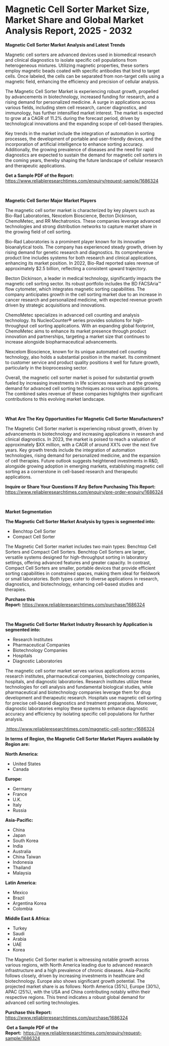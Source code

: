 <p><h1>Magnetic Cell Sorter Market Size, Market Share and Global Market Analysis Report, 2025 - 2032</h1></p><p><strong>Magnetic Cell Sorter Market Analysis and Latest Trends</strong></p>
<p><p>Magnetic cell sorters are advanced devices used in biomedical research and clinical diagnostics to isolate specific cell populations from heterogeneous mixtures. Utilizing magnetic properties, these sorters employ magnetic beads coated with specific antibodies that bind to target cells. Once labeled, the cells can be separated from non-target cells using a magnetic field, enhancing the efficiency and precision of cellular analysis.</p><p>The Magnetic Cell Sorter Market is experiencing robust growth, propelled by advancements in biotechnology, increased funding for research, and a rising demand for personalized medicine. A surge in applications across various fields, including stem cell research, cancer diagnostics, and immunology, has further intensified market interest. The market is expected to grow at a CAGR of 11.2% during the forecast period, driven by technological innovations and the expanding scope of cell-based therapies.</p><p>Key trends in the market include the integration of automation in sorting processes, the development of portable and user-friendly devices, and the incorporation of artificial intelligence to enhance sorting accuracy. Additionally, the growing prevalence of diseases and the need for rapid diagnostics are expected to sustain the demand for magnetic cell sorters in the coming years, thereby shaping the future landscape of cellular research and therapeutic applications.</p></p>
<p><strong>Get a Sample PDF of the Report:&nbsp;</strong> <a href="https://www.reliableresearchtimes.com/enquiry/request-sample/1686324?utm_campaign=3107&utm_medium=2&utm_source=Github&utm_content=ia&utm_term=16042025&utm_id=magnetic-cell-sorter">https://www.reliableresearchtimes.com/enquiry/request-sample/1686324</a></p>
<p>&nbsp;</p>
<p><strong>Magnetic Cell Sorter Major Market Players</strong></p>
<p><p>The magnetic cell sorter market is characterized by key players such as Bio-Rad Laboratories, Nexcelom Bioscience, Becton Dickinson, ChemoMetec, and RR Mechatronics. These companies leverage advanced technologies and strong distribution networks to capture market share in the growing field of cell sorting.</p><p>Bio-Rad Laboratories is a prominent player known for its innovative bioanalytical tools. The company has experienced steady growth, driven by rising demand for genetic research and diagnostics. Its comprehensive product line includes systems for both research and clinical applications, enhancing its market position. In 2022, Bio-Rad reported sales revenue of approximately $2.5 billion, reflecting a consistent upward trajectory.</p><p>Becton Dickinson, a leader in medical technology, significantly impacts the magnetic cell sorting sector. Its robust portfolio includes the BD FACSAria™ flow cytometer, which integrates magnetic sorting capabilities. The company anticipates growth in the cell sorting market due to an increase in cancer research and personalized medicine, with expected revenue growth driven by strategic acquisitions and innovations.</p><p>ChemoMetec specializes in advanced cell counting and analysis technology. Its NucleoCounter® series provides solutions for high-throughput cell sorting applications. With an expanding global footprint, ChemoMetec aims to enhance its market presence through product innovation and partnerships, targeting a market size that continues to increase alongside biopharmaceutical advancements.</p><p>Nexcelom Bioscience, known for its unique automated cell counting technology, also holds a substantial position in the market. Its commitment to customer service and product quality positions it well for future growth, particularly in the bioprocessing sector.</p><p>Overall, the magnetic cell sorter market is poised for substantial growth fueled by increasing investments in life sciences research and the growing demand for advanced cell sorting techniques across various applications. The combined sales revenue of these companies highlights their significant contributions to this evolving market landscape.</p></p>
<p>&nbsp;</p>
<p><strong>What Are The Key Opportunities For Magnetic Cell Sorter Manufacturers?</strong></p>
<p><p>The Magnetic Cell Sorter market is experiencing robust growth, driven by advancements in biotechnology and increasing applications in research and clinical diagnostics. In 2023, the market is poised to reach a valuation of approximately $XX million, with a CAGR of around XX% over the next five years. Key growth trends include the integration of automation technologies, rising demand for personalized medicine, and the expansion of cell therapies. Future outlook suggests heightened investments in R&D, alongside growing adoption in emerging markets, establishing magnetic cell sorting as a cornerstone in cell-based research and therapeutic applications.</p></p>
<p><strong>Inquire or Share Your Questions If Any Before Purchasing This Report:</strong> <a href="https://www.reliableresearchtimes.com/enquiry/pre-order-enquiry/1686324?utm_campaign=3107&utm_medium=2&utm_source=Github&utm_content=ia&utm_term=16042025&utm_id=magnetic-cell-sorter">https://www.reliableresearchtimes.com/enquiry/pre-order-enquiry/1686324</a></p>
<p>&nbsp;</p>
<p><strong>Market Segmentation</strong></p>
<p><strong>The Magnetic Cell Sorter Market Analysis by types is segmented into:</strong></p>
<p><ul><li>Benchtop Cell Sorter</li><li>Compact Cell Sorter</li></ul></p>
<p><p>The Magnetic Cell Sorter market includes two main types: Benchtop Cell Sorters and Compact Cell Sorters. Benchtop Cell Sorters are larger, versatile systems designed for high-throughput sorting in laboratory settings, offering advanced features and greater capacity. In contrast, Compact Cell Sorters are smaller, portable devices that provide efficient sorting capabilities in constrained spaces, making them ideal for fieldwork or small laboratories. Both types cater to diverse applications in research, diagnostics, and biotechnology, enhancing cell-based studies and therapies.</p></p>
<p><strong>Purchase this Report:&nbsp;</strong><a href="https://www.reliableresearchtimes.com/purchase/1686324?utm_campaign=3107&utm_medium=2&utm_source=Github&utm_content=ia&utm_term=16042025&utm_id=magnetic-cell-sorter">https://www.reliableresearchtimes.com/purchase/1686324</a></p>
<p>&nbsp;</p>
<p><strong>The Magnetic Cell Sorter Market Industry Research by Application is segmented into:</strong></p>
<p><ul><li>Research Institutes</li><li>Pharmaceutical Companies</li><li>Biotechnology Companies</li><li>Hospitals</li><li>Diagnostic Laboratories</li></ul></p>
<p><p>The magnetic cell sorter market serves various applications across research institutes, pharmaceutical companies, biotechnology companies, hospitals, and diagnostic laboratories. Research institutes utilize these technologies for cell analysis and fundamental biological studies, while pharmaceutical and biotechnology companies leverage them for drug development and therapeutic research. Hospitals use magnetic cell sorting for precise cell-based diagnostics and treatment preparations. Moreover, diagnostic laboratories employ these systems to enhance diagnostic accuracy and efficiency by isolating specific cell populations for further analysis.</p></p>
<p><a href="https://www.reliableresearchtimes.com/magnetic-cell-sorter-r1686324?utm_campaign=3107&utm_medium=2&utm_source=Github&utm_content=ia&utm_term=16042025&utm_id=magnetic-cell-sorter">&nbsp;https://www.reliableresearchtimes.com/magnetic-cell-sorter-r1686324</a></p>
<p><strong>In terms of Region, the Magnetic Cell Sorter Market Players available by Region are:</strong></p>
<p>
    <p> <strong> North America: </strong>
        <ul>
            <li>United States</li>
            <li>Canada</li>
        </ul>
        </p> 
    <p> <strong> Europe: </strong>
        <ul>
            <li>Germany</li>
            <li>France</li>
            <li>U.K.</li>
            <li>Italy</li>
            <li>Russia</li>
        </ul>
        </p> 
    <p> <strong> Asia-Pacific: </strong>
        <ul>
            <li>China</li>
            <li>Japan</li>
            <li>South Korea</li>
            <li>India</li>
            <li>Australia</li>
            <li>China Taiwan</li>
            <li>Indonesia</li>
            <li>Thailand</li>
            <li>Malaysia</li>
        </ul>
        </p> 
    <p> <strong> Latin America: </strong>
        <ul>
            <li>Mexico</li>
            <li>Brazil</li>
            <li>Argentina Korea</li>
            <li>Colombia</li>
        </ul>
        </p> 
    <p> <strong> Middle East & Africa: </strong>
        <ul>
            <li>Turkey</li>
            <li>Saudi</li>
            <li>Arabia</li>
            <li>UAE</li>
            <li>Korea</li>
        </ul>
    </p>
    </p>
<p><p>The Magnetic Cell Sorter market is witnessing notable growth across various regions, with North America leading due to advanced research infrastructure and a high prevalence of chronic diseases. Asia-Pacific follows closely, driven by increasing investments in healthcare and biotechnology. Europe also shows significant growth potential. The projected market share is as follows: North America (35%), Europe (30%), APAC (25%), with the USA and China contributing notably within their respective regions. This trend indicates a robust global demand for advanced cell sorting technologies.</p></p>
<p><strong>Purchase this Report: </strong><a href="https://www.reliableresearchtimes.com/purchase/1686324?utm_campaign=3107&utm_medium=2&utm_source=Github&utm_content=ia&utm_term=16042025&utm_id=magnetic-cell-sorter">https://www.reliableresearchtimes.com/purchase/1686324</a></p>
<p>&nbsp;<strong>Get a Sample PDF of the Report:&nbsp;&nbsp;</strong><a href="https://www.reliableresearchtimes.com/enquiry/request-sample/1686324?utm_campaign=3107&utm_medium=2&utm_source=Github&utm_content=ia&utm_term=16042025&utm_id=magnetic-cell-sorter">https://www.reliableresearchtimes.com/enquiry/request-sample/1686324</a></p>
<p><strong></strong></p>
<p><p></p><p></p><p></p></p>